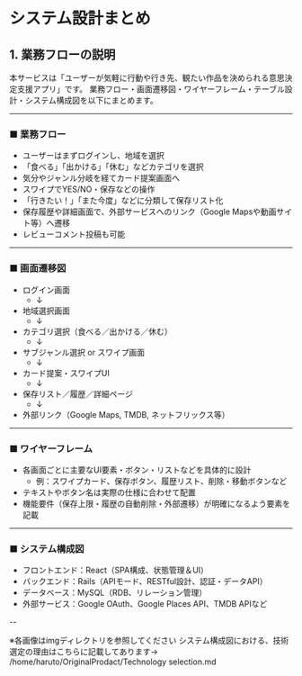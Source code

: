 # システム設計まとめ

## 1. 業務フローの説明

本サービスは「ユーザーが気軽に行動や行き先、観たい作品を決められる意思決定支援アプリ」です。
業務フロー・画面遷移図・ワイヤーフレーム・テーブル設計・システム構成図を以下にまとめます。

---

### ■ 業務フロー

- ユーザーはまずログインし、地域を選択
- 「食べる」「出かける」「休む」などカテゴリを選択
- 気分やジャンル分岐を経てカード提案画面へ
- スワイプでYES/NO・保存などの操作
- 「行きたい！」「また今度」などに分類して保存リスト化
- 保存履歴や詳細画面で、外部サービスへのリンク（Google Mapsや動画サイト等）へ遷移
- レビューコメント投稿も可能

---

### ■ 画面遷移図

- ログイン画面
    - ↓
- 地域選択画面
    - ↓
- カテゴリ選択（食べる／出かける／休む）
    - ↓
- サブジャンル選択 or スワイプ画面
    - ↓
- カード提案・スワイプUI
    - ↓
- 保存リスト／履歴／詳細ページ
    - ↓
- 外部リンク（Google Maps, TMDB, ネットフリックス等）

---

### ■ ワイヤーフレーム

- 各画面ごとに主要なUI要素・ボタン・リストなどを具体的に設計
    - 例：スワイプカード、保存ボタン、履歴リスト、削除・移動ボタンなど
- テキストやボタン名は実際の仕様に合わせて配置
- 機能要件（保存上限・履歴の自動削除・外部遷移）が明確になるよう要素を記載

---

### ■ システム構成図

- フロントエンド：React（SPA構成、状態管理＆UI）
- バックエンド：Rails（APIモード、RESTful設計、認証・データAPI）
- データベース：MySQL（RDB、リレーション管理）
- 外部サービス：Google OAuth、Google Places API、TMDB APIなど

--

※各画像はimgディレクトリを参照してください
システム構成図における、技術選定の理由はこちらに記載してあります→ /home/haruto/OriginalProdact/Technology selection.md
